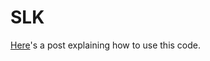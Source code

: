 # SLK 

[Here][1]'s a post explaining how to use this code.

[1]: https://www.slkworld.com/threads/homemade-roof-operation-improvements-for-the-r171.600378